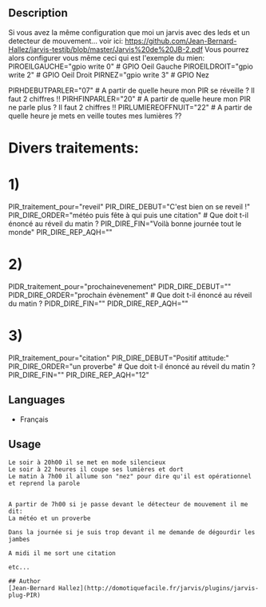 <!---
IMPORTANT
=========
This README.md is displayed in the WebStore as well as within Jarvis app
Please do not change the structure of this file
Fill-in Description, Usage & Author sections
Make sure to rename the [en] folder into the language code your plugin is written in (ex: fr, es, de, it...)
For multi-language plugin:
- clone the language directory and translate commands/functions.sh
- optionally write the Description / Usage sections in several languages
-->
## Description

Si vous avez la même configuration que moi un jarvis avec des leds et un detecteur de mouvement... voir ici:
https://github.com/Jean-Bernard-Hallez/jarvis-testjb/blob/master/Jarvis%20de%20JB-2.pdf
Vous pourrez alors configurer vous même ceci qui est l'exemple du mien:
PIROEILGAUCHE="gpio write 0" # GPIO Oeil Gauche
PIROEILDROIT="gpio write 2"  # GPIO Oeil Droit
PIRNEZ="gpio write 3"        # GPIO Nez

PIRHDEBUTPARLER="07"   # A partir de quelle heure mon PIR se réveille ? Il faut 2 chiffres !!
PIRHFINPARLER="20"     # A partir de quelle heure mon PIR ne parle plus ? Il faut 2 chiffres !!
PIRLUMIEREOFFNUIT="22" # A partir de quelle heure je mets en veille toutes mes lumières ??

# Divers traitements:
# 1)
PIR_traitement_pour="reveil"
PIR_DIRE_DEBUT="C'est bien on se reveil !"
PIR_DIRE_ORDER="météo puis fête à qui puis une citation" # Que doit t-il énoncé au réveil du matin ?
PIR_DIRE_FIN="Voilà bonne journée tout le monde"
PIR_DIRE_REP_AQH=""

# 2)
PIDR_traitement_pour="prochainevenement"
PIDR_DIRE_DEBUT=""
PIDR_DIRE_ORDER="prochain évènement" # Que doit t-il énoncé au réveil du matin ?
PIDR_DIRE_FIN=""
PIDR_DIRE_REP_AQH=""

# 3)
PIR_traitement_pour="citation"
PIR_DIRE_DEBUT="Positif attitude:"
PIR_DIRE_ORDER="un proverbe" # Que doit t-il énoncé au réveil du matin ?
PIR_DIRE_FIN=""
PIR_DIRE_REP_AQH="12"


## Languages

* Français


## Usage

```
Le soir à 20h00 il se met en mode silencieux
Le soir à 22 heures il coupe ses lumières et dort
Le matin à 7h00 il allume son "nez" pour dire qu'il est opérationnel et reprend la parole


A partir de 7h00 si je passe devant le détecteur de mouvement il me dit:
La météo et un proverbe

Dans la journée si je suis trop devant il me demande de dégourdir les jambes

A midi il me sort une citation

etc...

## Author
[Jean-Bernard Hallez](http://domotiquefacile.fr/jarvis/plugins/jarvis-plug-PIR)

